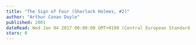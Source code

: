 ```yaml
---
title: "The Sign of Four (Sherlock Holmes, #2)"
author: "Arthur Conan Doyle"
published: 2001
dateRead: Wed Jan 04 2017 00:00:00 GMT+0100 (Central European Standard Time)
stars: 0
---
```


